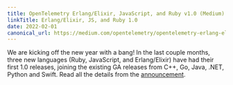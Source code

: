 ```yaml
---
title: OpenTelemetry Erlang/Elixir, JavaScript, and Ruby v1.0 (Medium)
linkTitle: Erlang/Elixir, JS, and Ruby 1.0
date: 2022-02-01
canonical_url: https://medium.com/opentelemetry/opentelemetry-erlang-elixir-javascript-and-ruby-v1-0-3a0c32e0add4
---
```


We are kicking off the new year with a bang! In the last couple months, three
new languages (Ruby, JavaScript, and Erlang/Elixir) have had their first 1.0
releases, joining the existing GA releases from C++, Go, Java, .NET, Python and
Swift. Read all the details from the [announcement][].

[announcement]: <{{% param canonical_url %}}>
